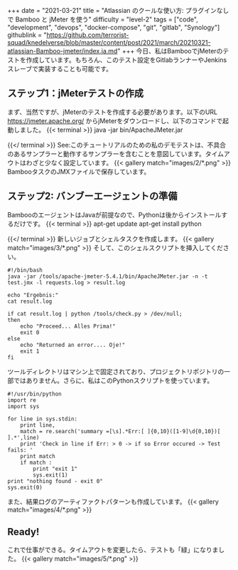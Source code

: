 +++
date = "2021-03-21"
title = "Atlassian のクールな使い方: プラグインなしで Bamboo と jMeter を使う"
difficulty = "level-2"
tags = ["code", "development", "devops", "docker-compose", "git", "gitlab", "Synology"]
githublink = "https://github.com/terrorist-squad/knedelverse/blob/master/content/post/2021/march/20210321-atlassian-Bamboo-jmeter/index.ja.md"
+++
今日、私はBambooでjMeterのテストを作成しています。もちろん、このテスト設定をGitlabランナーやJenkinsスレーブで実装することも可能です。
## ステップ1：jMeterテストの作成
まず、当然ですが、jMeterのテストを作成する必要があります。以下のURL https://jmeter.apache.org/ からjMeterをダウンロードし、以下のコマンドで起動しました。
{{< terminal >}}
java -jar bin/ApacheJMeter.jar

{{</ terminal >}}
See:このチュートリアルのための私のデモテストは、不具合のあるサンプラーと動作するサンプラーを含むことを意図しています。タイムアウトはわざと少なく設定しています。
{{< gallery match="images/2/*.png" >}}
BambooタスクのJMXファイルで保存しています。
## ステップ2: バンブーエージェントの準備
BambooのエージェントはJavaが前提なので、Pythonは後からインストールするだけです。
{{< terminal >}}
apt-get update
apt-get install python

{{</ terminal >}}
新しいジョブとシェルタスクを作成します。
{{< gallery match="images/3/*.png" >}}
そして、このシェルスクリプトを挿入してください。
```
#!/bin/bash
java -jar /tools/apache-jmeter-5.4.1/bin/ApacheJMeter.jar -n -t test.jmx -l requests.log > result.log

echo "Ergebnis:"
cat result.log

if cat result.log | python /tools/check.py > /dev/null; 
then
    echo "Proceed... Alles Prima!"
    exit 0
else
    echo "Returned an error.... Oje!"
    exit 1
fi

```
ツールディレクトリはマシン上で固定されており、プロジェクトリポジトリの一部ではありません。さらに、私はこのPythonスクリプトを使っています。
```
#!/usr/bin/python
import re
import sys
 
for line in sys.stdin:
    print line,
    match = re.search('summary =[\s].*Err:[ ]{0,10}([1-9]\d{0,10})[ ].*',line)
    print 'Check in line if Err: > 0 -> if so Error occured -> Test fails: '
    print match
    if match :
        print "exit 1"
        sys.exit(1)
print "nothing found - exit 0"
sys.exit(0)

```
また、結果ログのアーティファクトパターンも作成しています。
{{< gallery match="images/4/*.png" >}}

## Ready!
これで仕事ができる。タイムアウトを変更したら、テストも「緑」になりました。
{{< gallery match="images/5/*.png" >}}
